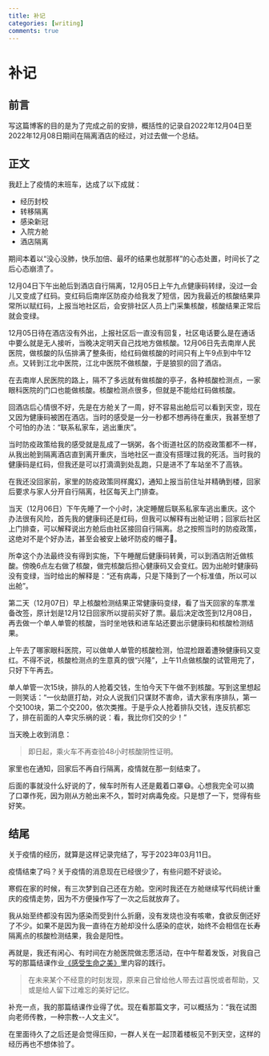 ```yaml
---
title: 补记
categories: [writing]
comments: true
---
```


# 补记

## 前言

写这篇博客的目的是为了完成之前的安排，概括性的记录自2022年12月04日至2022年12月08日期间在隔离酒店的经过，对过去做一个总结。

## 正文

我赶上了疫情的末班车，达成了以下成就：

- 经历封校
- 转移隔离
- 感染新冠
- 入院方舱
- 酒店隔离

期间本着以“没心没肺，快乐加倍、最坏的结果也就那样”的心态处置，时间长了之后心态崩溃了。

12月04日下午出舱后到酒店自行隔离，12月05日上午九点健康码转绿，没过一会儿又变成了红码。变红码后南岸区防疫办给我发了短信，因为我最近的核酸结果异常所以赋红码，上报当地社区后，会安排社区人员上门采集核酸，核酸结果正常后就会变绿。

12月05日待在酒店没有外出，上报社区后一直没有回复，社区电话要么是在通话中要么就是无人接听，当晚决定明天自己找地方做核酸。12月06日先去南岸人民医院，做核酸的队伍排满了整条街，给红码做核酸的时间只有上午9点到中午12点。又转到江北中医院，江北中医院不做核酸，于是狼狈的回了酒店。

在去南岸人民医院的路上，隔不了多远就有做核酸的亭子，各种核酸检测点，一家眼科医院的门口也能做核酸。核酸检测点很多，但就是不能给红码做核酸。

回酒店后心情很不好，先是在方舱关了一周，好不容易出舱后可以看到天空，现在又因为健康码被困在酒店。当时的感受是一分一秒都不想再待在重庆，我甚至想了个可怕的办法：“联系私家车，逃出重庆”。

当时防疫政策给我的感受就是乱成了一锅粥，各个街道社区的防疫政策都不一样，从我出舱到隔离酒店直到离开重庆，当地社区一直没有搭理过我的死活。当时我的健康码是红码，但我还是可以打滴滴到处乱跑，只是进不了车站坐不了高铁。

在我还没回家前，家里的防疫政策同样魔幻，通知上报当前住址并精确到楼，回家后要求与家人分开自行隔离，社区每天上门排查。

当天（12月06日）下午先睡了一个小时，决定睡醒后联系私家车逃出重庆。这个办法很有风险，首先我的健康码还是红码，但我可以解释有出舱证明；回家后社区上门排查，可以解释说出方舱后由社区接回自行隔离。总之按照当时的防疫政策，这绝对不是个好办法，甚至会被安上破坏防疫的帽子👒。

所幸这个办法最终没有得到实施，下午睡醒后健康码转黄，可以到酒店附近做核酸。傍晚6点左右做了核酸，做完核酸后担心健康码又会变红。因为出舱时健康码没有变绿，当时给出的解释是：“还有病毒，只是下降到了一个标准值，所以可以出舱”。

第二天（12月07日）早上核酸检测结果正常健康码变绿，看了当天回家的车票准备改签，原计划是12月12日回家所以提前买好了票。最后决定改签到12月08日，再去做一个单人单管的核酸，当时坐地铁和进车站还要出示健康码和核酸检测结果。

上午去了哪家眼科医院，可以做单人单管的核酸检测，怕混检跟着遭殃健康码又变红。不得不说，核酸检测点的生意真的很“兴隆”，上午11点做核酸的试管用完了，只好下午再去。

单人单管一次15块，排队的人抢着交钱，生怕今天下午做不到核酸。写到这里想起一则笑话：“一伙劫匪打劫，对众人说我们只谋财不害命，请大家有序排队，第一个交100块，第二个交200，依次类推。于是乎众人抢着排队交钱，连反抗都忘了，排在前面的人幸灾乐祸的说：看，我比你们交的少！”

当天晚上收到消息：

> 即日起，乘火车不再查验48小时核酸阴性证明。

家里也在通知，回家后不再自行隔离，疫情就在那一刻结束了。

后面的事就没什么好说的了，候车时所有人还是戴着口罩😷。心想我完全可以摘了口罩作死，因为刚从方舱出来不久，暂时对病毒免疫。只是想了一下，觉得有些好笑。

## 结尾

关于疫情的经历，就算是这样记录完结了，写于2023年03月11日。

疫情结束了吗？关于疫情的消息现在已经很少了，有些问题不好谈论。

寒假在家的时候，有三次梦到自己还在方舱。空闲时我还在方舱继续写代码统计重庆的疫情走势，因为不方便操作写了一次之后就放弃了。

我从始至终都没有因为感染而受到什么折磨，没有发烧也没有咳嗽，食欲反倒还好了不少。如果不是因为我一直待在方舱却没什么感染的症状，始终不会相信在长寿隔离点的核酸检测结果，我会是阳性。

再就是，我还有闲心、有时间在方舱医院做志愿活动，在中午帮着发饭，对我自己写的那篇结课作业[《感受生命之美》](https://qiulinxin.github.io/2022-11/%E6%84%9F%E5%8F%97%E7%94%9F%E5%91%BD%E4%B9%8B%E7%BE%8E)里内容的践行。

> 在未来某个不经意的时刻发现，原来自己曾给他人带去过喜悦或者帮助，又或是给人留下过难忘的美好记忆。

补充一点，我的那篇结课作业得了优。现在看那篇文字，可以概括为：“我在试图向老师传教，一种宗教--人文主义”。

在里面待久了之后还是会觉得压抑，一群人关在一起顶着楼板见不到天空，这样的经历再也不想体验了。
